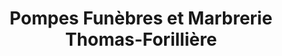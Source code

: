 ---
title: "Pompes Funèbres et Marbrerie Thomas-Forillière"
url: /mordelles/pompes-funebres-et-marbrerie-thomas-forilliere/
shop: Bestattungen
---